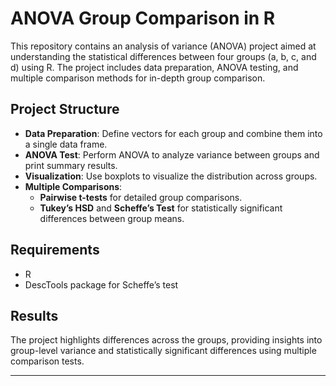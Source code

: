 # ANOVA Group Comparison in R

This repository contains an analysis of variance (ANOVA) project aimed at understanding the statistical differences between four groups (a, b, c, and d) using R. The project includes data preparation, ANOVA testing, and multiple comparison methods for in-depth group comparison.

## Project Structure
- **Data Preparation**: Define vectors for each group and combine them into a single data frame.
- **ANOVA Test**: Perform ANOVA to analyze variance between groups and print summary results.
- **Visualization**: Use boxplots to visualize the distribution across groups.
- **Multiple Comparisons**:
  - **Pairwise t-tests** for detailed group comparisons.
  - **Tukey’s HSD** and **Scheffe’s Test** for statistically significant differences between group means.

## Requirements
- R
- DescTools package for Scheffe’s test

## Results
The project highlights differences across the groups, providing insights into group-level variance and statistically significant differences using multiple comparison tests.

---

